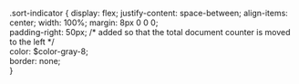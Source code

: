 .sort-indicator {
  display: flex;
  justify-content: space-between;
  align-items: center;
  width: 100%;
  margin: 8px 0 0 0;   
  padding-right: 50px; /* added so that the total document counter is moved to the left */     
  color: $color-gray-8;      
  border: none;    
}


